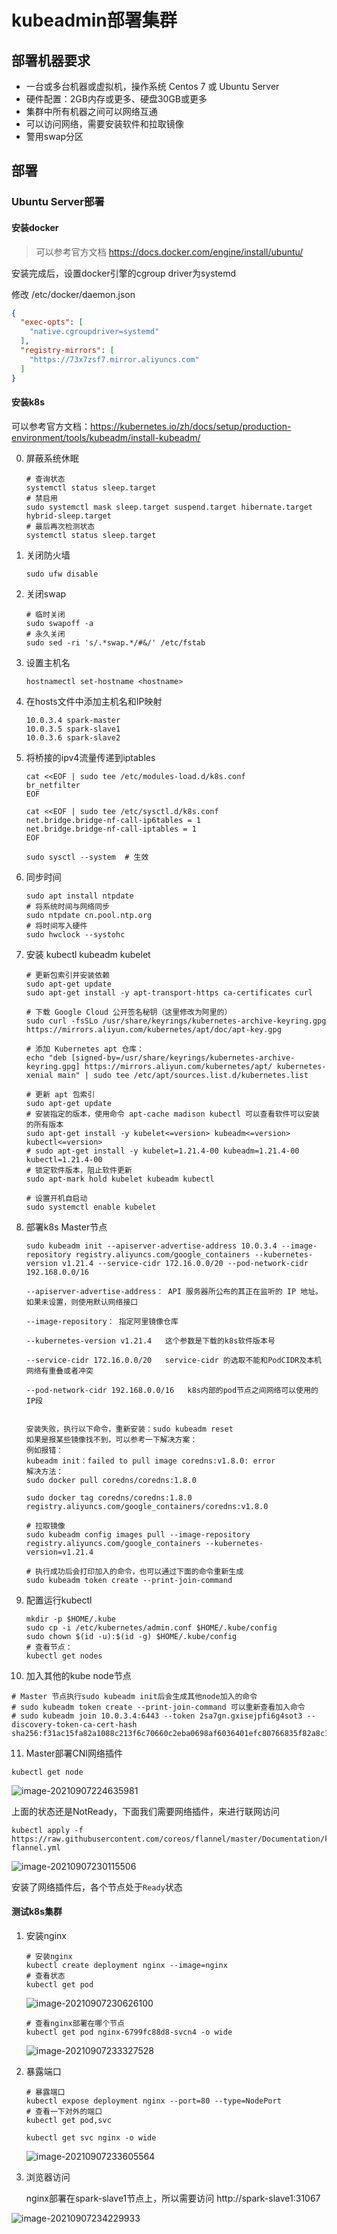 # kubeadmin部署集群

## 部署机器要求

- 一台或多台机器或虚拟机，操作系统 Centos 7 或 Ubuntu Server
- 硬件配置：2GB内存或更多、硬盘30GB或更多
- 集群中所有机器之间可以网络互通
- 可以访问网络，需要安装软件和拉取镜像
- 警用swap分区

## 部署

### Ubuntu Server部署

#### 安装docker

> 可以参考官方文档 https://docs.docker.com/engine/install/ubuntu/

安装完成后，设置docker引擎的cgroup driver为systemd

修改 /etc/docker/daemon.json

``` json
{
  "exec-opts": [
    "native.cgroupdriver=systemd"
  ],
  "registry-mirrors": [
    "https://73x7zsf7.mirror.aliyuncs.com"
  ]
}
```

#### 安装k8s

可以参考官方文档：https://kubernetes.io/zh/docs/setup/production-environment/tools/kubeadm/install-kubeadm/

0. 屏蔽系统休眠

    ``` shell
    # 查询状态
    systemctl status sleep.target
    # 禁启用
    sudo systemctl mask sleep.target suspend.target hibernate.target hybrid-sleep.target
    # 最后再次检测状态
    systemctl status sleep.target
    ```

1. 关闭防火墙

   ``` shell
   sudo ufw disable
   ```

2. 关闭swap

   ``` shell
   # 临时关闭
   sudo swapoff -a
   # 永久关闭
   sudo sed -ri 's/.*swap.*/#&/' /etc/fstab
   ```

3. 设置主机名

   ``` shell
   hostnamectl set-hostname <hostname>
   ```

4. 在hosts文件中添加主机名和IP映射

   ```
   10.0.3.4 spark-master
   10.0.3.5 spark-slave1
   10.0.3.6 spark-slave2
   ```

5. 将桥接的ipv4流量传递到iptables

   ``` shell
   cat <<EOF | sudo tee /etc/modules-load.d/k8s.conf
   br_netfilter
   EOF
   
   cat <<EOF | sudo tee /etc/sysctl.d/k8s.conf
   net.bridge.bridge-nf-call-ip6tables = 1
   net.bridge.bridge-nf-call-iptables = 1
   EOF
   
   sudo sysctl --system  # 生效
   ```

6. 同步时间

   ```shell
   sudo apt install ntpdate
   # 将系统时间与网络同步
   sudo ntpdate cn.pool.ntp.org
   # 将时间写入硬件
   sudo hwclock --systohc
   ```

7. 安装 kubectl kubeadm kubelet

   ``` shell
   # 更新包索引并安装依赖
   sudo apt-get update
   sudo apt-get install -y apt-transport-https ca-certificates curl
   
   # 下载 Google Cloud 公开签名秘钥（这里修改为阿里的）
   sudo curl -fsSLo /usr/share/keyrings/kubernetes-archive-keyring.gpg https://mirrors.aliyun.com/kubernetes/apt/doc/apt-key.gpg
   
   # 添加 Kubernetes apt 仓库：
   echo "deb [signed-by=/usr/share/keyrings/kubernetes-archive-keyring.gpg] https://mirrors.aliyun.com/kubernetes/apt/ kubernetes-xenial main" | sudo tee /etc/apt/sources.list.d/kubernetes.list
   
   # 更新 apt 包索引
   sudo apt-get update
   # 安装指定的版本，使用命令 apt-cache madison kubectl 可以查看软件可以安装的所有版本
   sudo apt-get install -y kubelet<=version> kubeadm<=version> kubectl<=version>
   # sudo apt-get install -y kubelet=1.21.4-00 kubeadm=1.21.4-00 kubectl=1.21.4-00
   # 锁定软件版本，阻止软件更新
   sudo apt-mark hold kubelet kubeadm kubectl
   
   # 设置开机自启动
   sudo systemctl enable kubelet
   ```

8. 部署k8s Master节点

   ``` shell
   sudo kubeadm init --apiserver-advertise-address 10.0.3.4 --image-repository registry.aliyuncs.com/google_containers --kubernetes-version v1.21.4 --service-cidr 172.16.0.0/20 --pod-network-cidr 192.168.0.0/16
   
   --apiserver-advertise-address： API 服务器所公布的其正在监听的 IP 地址。如果未设置，则使用默认网络接口
   
   --image-repository： 指定阿里镜像仓库
   
   --kubernetes-version v1.21.4   这个参数是下载的k8s软件版本号
   
   --service-cidr 172.16.0.0/20   service-cidr 的选取不能和PodCIDR及本机网络有重叠或者冲突
   
   --pod-network-cidr 192.168.0.0/16   k8s内部的pod节点之间网络可以使用的IP段
   
   
   安装失败，执行以下命令，重新安装：sudo kubeadm reset
   如果是报某些镜像找不到，可以参考一下解决方案：
   例如报错：
   kubeadm init：failed to pull image coredns:v1.8.0: error
   解决方法：
   sudo docker pull coredns/coredns:1.8.0
   
   sudo docker tag coredns/coredns:1.8.0 registry.aliyuncs.com/google_containers/coredns:v1.8.0
   
   # 拉取镜像
   sudo kubeadm config images pull --image-repository registry.aliyuncs.com/google_containers --kubernetes-version=v1.21.4
   
   # 执行成功后会打印加入的命令，也可以通过下面的命令重新生成
   sudo kubeadm token create --print-join-command
   ```

9. 配置运行kubectl

   ``` shell
   mkdir -p $HOME/.kube
   sudo cp -i /etc/kubernetes/admin.conf $HOME/.kube/config
   sudo chown $(id -u):$(id -g) $HOME/.kube/config
   # 查看节点：
   kubectl get nodes
   ```

10. 加入其他的kube node节点

   ``` shell
   # Master 节点执行sudo kubeadm init后会生成其他node加入的命令
   # sudo kubeadm token create --print-join-command 可以重新查看加入命令
   # sudo kubeadm join 10.0.3.4:6443 --token 2sa7gn.gxisejpfi6g4sot3 --discovery-token-ca-cert-hash sha256:f31ac15fa82a1088c213f6c70660c2eba0698af6036401efc80766835f82a8c1
   ```

11. Master部署CNI网络插件

``` shell
kubectl get node
```

![image-20210907224635981](kubeadm部署集群.assets/image-20210907224635981.png)

上面的状态还是NotReady，下面我们需要网络插件，来进行联网访问

```shell
kubectl apply -f https://raw.githubusercontent.com/coreos/flannel/master/Documentation/kube-flannel.yml
```

![image-20210907230115506](kubeadm部署集群.assets/image-20210907230115506.png)

安装了网络插件后，各个节点处于`Ready`状态

#### 测试k8s集群

1. 安装nginx

   ``` shell
   # 安装nginx
   kubectl create deployment nginx --image=nginx
   # 查看状态
   kubectl get pod
   ```

   ![image-20210907230626100](kubeadm部署集群.assets/image-20210907230626100.png)

   ``` shell
   # 查看nginx部署在哪个节点
   kubectl get pod nginx-6799fc88d8-svcn4 -o wide
   ```

   ![image-20210907233327528](kubeadm部署集群.assets/image-20210907233327528.png)

2. 暴露端口

   ``` shell
   # 暴露端口
   kubectl expose deployment nginx --port=80 --type=NodePort
   # 查看一下对外的端口
   kubectl get pod,svc
   
   kubectl get svc nginx -o wide
   ```

   ![image-20210907233605564](kubeadm部署集群.assets/image-20210907233605564.png)

3. 浏览器访问

   nginx部署在spark-slave1节点上，所以需要访问 http://spark-slave1:31067

![image-20210907234229933](kubeadm部署集群.assets/image-20210907234229933.png)

